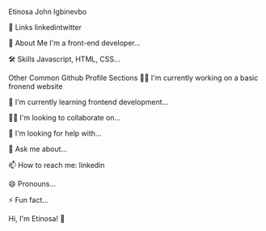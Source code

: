 Etinosa John Igbinevbo

🔗 Links
linkedintwitter

🚀 About Me
I'm a front-end developer...

🛠 Skills
Javascript, HTML, CSS...

Other Common Github Profile Sections
👩‍💻 I'm currently working on a basic fronend website

🧠 I'm currently learning frontend development...

👯‍♀️ I'm looking to collaborate on...

🤔 I'm looking for help with...

💬 Ask me about...

📫 How to reach me: linkedin

😄 Pronouns...

⚡️ Fun fact...

Hi, I'm Etinosa! 👋
